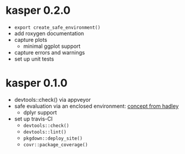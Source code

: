 # kasper 0.2.0

- `export create_safe_environment()`
- add roxygen documentation
- capture plots
    - minimal ggplot support
- capture errors and warnings
- set up unit tests

# kasper 0.1.0

- devtools::check() via appveyor
- safe evaluation via an enclosed environment: [concept from hadley](https://stackoverflow.com/questions/18369913/safely-evaluating-arithmetic-expressions-in-r/18391779#18391779)
    - dplyr support
- set up travis-CI
    - `devtools::check()` 
    - `devtools::lint()`
    - `pkgdown::deploy_site()`
    - `covr::package_coverage()`
